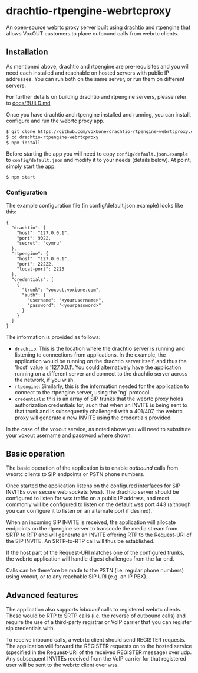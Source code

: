 # drachtio-rtpengine-webrtcproxy

An open-source webrtc proxy server built using [drachtio](https://drachtio.org) and [rtpengine](https://github.com/sipwise/rtpengine) that allows VoxOUT customers to place outbound calls from webrtc clients.

## Installation

As mentioned above, drachtio and rtpengine are pre-requisites and you will need each installed and reachable on hosted servers with public IP addresses.  You can run both on the same server, or run them on different servers.

For further details on building drachtio and rtpengine servers, please refer to [docs/BUILD.md](docs/BUILD.md)

Once you have drachtio and rtpengine installed and running, you can install, configure and run the webrtc proxy app.

```bash
$ git clone https://github.com/voxbone/drachtio-rtpengine-webrtcproxy.git
$ cd drachtio-rtpengine-webrtcproxy
$ npm install
```

Before starting the app you will need to copy `config/default.json.example` to `config/default.json` and modify it to your needs (details below). At point, simply start the app:

```bash
$ npm start
```
### Configuration
The example configuration file (in config/default.json.example) looks like this:
```
{
  "drachtio": {
    "host": "127.0.0.1",
    "port": 9022,
    "secret": "cymru"
  }, 
  "rtpengine": {
    "host": "127.0.0.1",
    "port": 22222,
    "local-port": 2223
  },
  "credentials": [
    {
      "trunk": "voxout.voxbone.com",
      "auth": {
        "username": "<yourusername>",
        "password": "<yourpassword>"  
      }
    }
  ]
}
```
The information is provided as follows:
* `drachtio`: This is the location where the drachtio server is running and listening to connections from applications.  In the example, the application would be running on the drachtio server itself, and thus the 'host' value is '127.0.0.1'.  You could alternatively have the application running on a different server and connect to the drachtio server across the network, if you wish.
* `rtpengine`: Similarly, this is the information needed for the application to connect to the rtpengine server, using the 'ng' protocol.
* `credentials`: this is an array of SIP trunks that the webrtc proxy holds authorization credentials for, such that when an INVITE is being sent to that trunk and is subsequently challenged with a 401/407, the webrtc proxy will generate a new INVITE using the credentials provided.  

In the case of the voxout service, as noted above you will need to substitute your voxout username and password where shown.  

## Basic operation

The basic operation of the application is to enable *outbound* calls from webrtc clients to SIP endpoints or PSTN phone numbers.

Once started the application listens on the configured interfaces for SIP INVITEs over secure web sockets (wss).  The drachtio server should be configured to listen for wss traffic on a public IP address, and most commonly will be configured to listen on the default wss port 443 (although you can configure it to listen on an alternate port if desired).

When an incoming SIP INVITE is received, the application will allocate endpoints on the rtpengine server to transcode the media stream from SRTP to RTP and will generate an INVITE offering RTP to the Request-URI of the SIP INVITE.  An SRTP-to-RTP call will thus be established.

If the host part of the Request-URI matches one of the configured trunks, the webrtc application will handle digest challenges from the far end.  

Calls can be therefore be made to the PSTN (i.e. regular phone numbers) using voxout, or to any reachable SIP URI (e.g. an IP PBX).

## Advanced features

The application also supports *inbound* calls to registered webrtc clients.  These would be RTP to SRTP calls (i.e. the reverse of outbound calls) and require the use of a third-party registrar or VoIP carrier that you can register sip credentials with.  

To receive inbound calls, a webrtc client should send REGISTER requests.  The application will forward the REGISTER requests on to the hosted service (specified in the Request-URI of the received REGISTER message) over udp.  Any subsequent INVITEs received from the VoIP carrier for that registered user will be sent to the webrtc client over wss.
